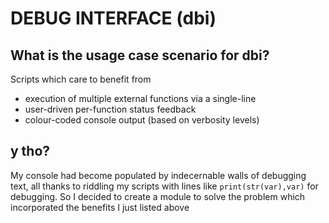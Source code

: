 # DEBUG INTERFACE (dbi)
## What is the usage case scenario for dbi?
Scripts which care to benefit from
- execution of multiple external functions via a single-line
- user-driven per-function status feedback
- colour-coded console output (based on verbosity levels)
## y tho?
My console had become populated by indecernable walls of debugging text, all thanks to riddling my scripts with lines like ```print(str(var),var)``` for debugging.
So I decided to create a module to solve the problem which incorporated the benefits I just listed above